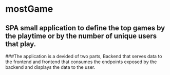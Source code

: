 # mostGame
## SPA small application to define the top games by the playtime or by the number of unique users that play.
###The application is a devided of two parts, Backend that serves data to the frontend and frontend that consumes the endpoints exposed by the backend and displays the data to the user.
